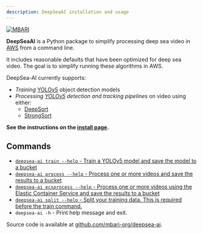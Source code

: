 ```yaml
---
description: DeepSeaAI installation and usage
---
```

[![MBARI](https://www.mbari.org/wp-content/uploads/2014/11/logo-mbari-3b.png)](http://www.mbari.org) 

**DeepSeaAI** is a Python package to simplify processing deep sea video in [AWS](https://aws.amazon.com) from a command line. 
 
It includes reasonable defaults that have been optimized for deep sea video. The goal is to simplify running these algorithms in AWS.

DeepSea-AI currently supports:

 - *Training* [YOLOv5](http://github.com/ultralytics/yolov5) object detection models
 - *Processing [YOLOv5](http://github.com/ultralytics/yolov5) detection and tracking pipelines* on video using either:
     * [DeepSort](https://github.com/mikel-brostrom/Yolov5_DeepSort_Pytorch)
     * [StrongSort](https://github.com/mikel-brostrom/Yolov5_StrongSORT_OSNet)
     
   
**See the instructions on the [install page](install.md).** 

## Commands

* [`deepsea-ai train --help` - Train a YOLOv5 model and save the model to a bucket](commands/train.md)
* [`deepsea-ai process --help` - Process one or more videos and save the results to  a bucket](commands/process.md)
* [`deepsea-ai ecsprocess --help` - Process one or more videos using the Elastic Container Service and save the results to a bucket](commands/process.md)
* [`deepsea-ai split --help` - Split your training data. This is required before the train command.](commands/train.md) 
* `deepsea-ai -h` - Print help message and exit.
 
Source code is available at [github.com/mbari-org/deepsea-ai](https://github.com/mbari-org/deepsea-ai/).
  
